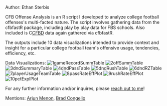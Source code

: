 Author: Ethan Sterbis

CFB Offense Analysis is an R script I developed to analyze college football offenses's multi-facted nature.
The script involves gathering data from the cfbfastR package, including play by play data for FBS schools.
Also included is C[CFBD](https://collegefootballdata.com/) data again gathered via cfbfastR.

The outputs include 10 data visualizations intended to provide context and insight for a
particular college football team's offensive usage, tendencies, efficiency, etc.

Data Visualizations:
![1gameRecordSummTable](https://github.com/user-attachments/assets/9dee57e1-91f3-4d03-8ff3-8b03fe47793c)
![2offSummTable](https://github.com/user-attachments/assets/7fdd3bcf-66e0-4c79-82ae-7fbfe2c6e666)
![3dndSummaryTable](https://github.com/user-attachments/assets/451ace3b-7a11-41f2-a87f-1a49cfd1f716)
![4dndPassTable](https://github.com/user-attachments/assets/62182d2e-7d8a-475d-9f63-b8d89ca1ad8a)
![5dndRushTable](https://github.com/user-attachments/assets/4e06d375-6625-47e5-80a2-02090eb2fd88)
![6dndRZTable](https://github.com/user-attachments/assets/15e28593-94ce-4c56-bf48-368711a7c421)
![7playerUsageTeamTable](https://github.com/user-attachments/assets/c14dbf89-07c4-4eed-824c-a353a57663ce)
![8passRateEffPlot](https://github.com/user-attachments/assets/1dd87dfe-06d6-4ebd-9089-c9deee7f5d04)
![9rushRateEffPlot](https://github.com/user-attachments/assets/5d96f589-4ec8-4b06-a462-9c18703d5cc3)
![10pctExplPlot](https://github.com/user-attachments/assets/e8371ccf-a7cc-4629-9589-b0f519f7c853)

For any further information and/or inquires, please [reach out to me](https://x.com/EthanSterbis)!

Mentions: [Arjun Menon](https://x.com/arjunmenon100), [Brad Congelio](https://x.com/BradCongelio)
